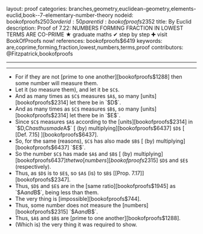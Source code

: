 layout: proof
categories: branches,geometry,euclidean-geometry,elements-euclid,book--7-elementary-number-theory
nodeid: bookofproofs$2503
orderid: 50
parentid: bookofproofs$2352
title: By Euclid
description: Proof of 7.22: NUMBERS FORMING FRACTION IN LOWEST TERMS ARE CO-PRIME ★ graduate maths ✔ step by step ✚ visit BookOfProofs now!
references: bookofproofs$6419
keywords: are,coprime,forming,fraction,lowest,numbers,terms,proof
contributors: @Fitzpatrick,bookofproofs

---


---



* For if they are not [prime to one another][bookofproofs$1288] then some number will measure them.
* Let it (so measure them), and let it be `$C$`.
* And as many times as `$C$` measures `$A$`, so many [units][bookofproofs$2314] let there be in `$D$`.
* And as many times as `$C$` measures `$B$`, so many [units][bookofproofs$2314] let there be in `$E$`.
* Since `$C$` measures `$A$` according to the [units][bookofproofs$2314] in `$D$`, `$C$` has thus made `$A$` [ (by) multiplying][bookofproofs$6437] `$D$` [ [Def. 7.15] ][bookofproofs$6437].
* So, for the same (reasons), `$C$` has also made `$B$` [ (by) multiplying][bookofproofs$6437] `$E$`.
* So the number `$C$` has made `$A$` and `$B$` [ (by) multiplying][bookofproofs$6437] the two [numbers][bookofproofs$2315] `$D$` and `$E$` (respectively).
* Thus, as `$D$` is to `$E$`, so `$A$` (is) to `$B$` [[Prop. 7.17]][bookofproofs$2347].
* Thus, `$D$` and `$E$` are in the [same ratio][bookofproofs$1945] as `$A$` and `$B$`, being less than them.
* The very thing is [impossible][bookofproofs$744].
* Thus, some number does not measure the [numbers][bookofproofs$2315] `$A$` and `$B$`.
* Thus, `$A$` and `$B$` are [prime to one another][bookofproofs$1288].
* (Which is) the very thing it was required to show.
